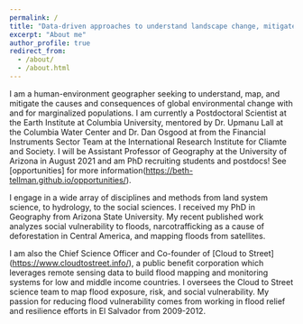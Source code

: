 ```yaml
---
permalink: /
title: "Data-driven approaches to understand landscape change, mitigate vulnerability, and build a better world"
excerpt: "About me"
author_profile: true
redirect_from: 
  - /about/
  - /about.html
---
```


I am a human-environment geographer seeking to understand, map, and mitigate the causes and consequences of global environmental change with and for marginalized populations. I am currently a Postdoctoral Scientist at the Earth Institute at Columbia University, mentored by Dr. Upmanu Lall at the Columbia Water Center and Dr. Dan Osgood at from the Financial Instruments Sector Team at the International Research Institute for Cliamte and Society. I will be Assistant Professor of Geography at the University of Arizona in August 2021 and am PhD recruiting students and postdocs! See [opportunities] for more information(https://beth-tellman.github.io/opportunities/).


I engage in a wide array of disciplines and methods from land system science, to hydrology, to the social sciences. I received my PhD in Geography from Arizona State University. My recent published work analyzes social vulnerability to floods, narcotrafficking as a cause of deforestation in Central America, and mapping floods from satellites. 

I am also the Chief Science Officer and Co-founder of [Cloud to Street] (https://www.cloudtostreet.info/), a public benefit corporation which leverages remote sensing data to build flood mapping and monitoring systems for low and middle income countries. I oversees the Cloud to Street science team to map flood exposure, risk, and social vulnerability. My passion for reducing flood vulnerability comes from working in flood relief and resilience efforts in El Salvador from 2009-2012. 






